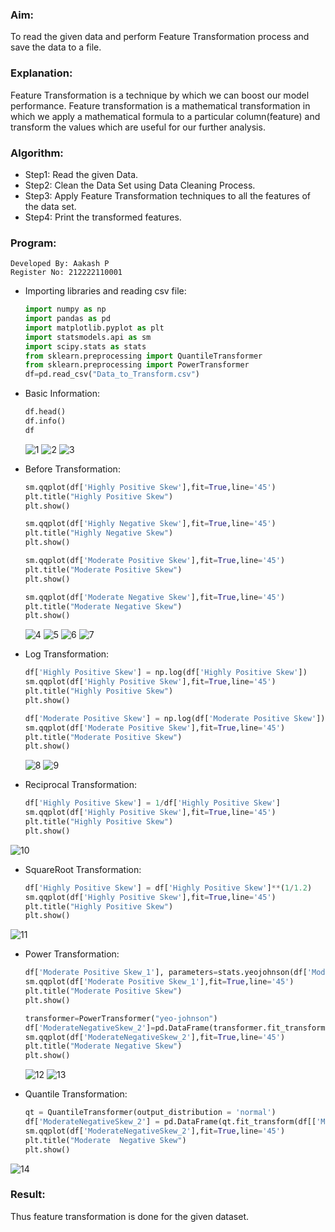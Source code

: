 ### Aim:
To read the given data and perform Feature Transformation process and save the data to a file.
### Explanation:
Feature Transformation is a technique by which we can boost our model performance. Feature transformation is a mathematical transformation in which we apply a mathematical formula to a particular column(feature) and transform the values which are useful for our further analysis.
### Algorithm:
- Step1: Read the given Data.
- Step2: Clean the Data Set using Data Cleaning Process.
- Step3: Apply Feature Transformation techniques to all the features of the data set.
- Step4: Print the transformed features.
### Program:
```
Developed By: Aakash P
Register No: 212222110001
```
- Importing libraries and reading csv file:
  ```Python
  import numpy as np
  import pandas as pd
  import matplotlib.pyplot as plt
  import statsmodels.api as sm
  import scipy.stats as stats
  from sklearn.preprocessing import QuantileTransformer
  from sklearn.preprocessing import PowerTransformer
  df=pd.read_csv("Data_to_Transform.csv")
  ```
- Basic Information:
  ```Python
  df.head()
  df.info()
  df
  ```
  ![1](https://github.com/Aakash0407/ODD2023-Datascience-Ex06/assets/118799103/8174e1f4-d724-436b-8f33-0fa20413cddc)
  ![2](https://github.com/Aakash0407/ODD2023-Datascience-Ex06/assets/118799103/a0687a96-21ff-44e2-a19a-a2aaf7d6753d)
  ![3](https://github.com/Aakash0407/ODD2023-Datascience-Ex06/assets/118799103/132a6dd0-f447-4907-b2b9-7f342e3a8ca4)

- Before Transformation:
  ```Python
  sm.qqplot(df['Highly Positive Skew'],fit=True,line='45')
  plt.title("Highly Positive Skew")
  plt.show()

  sm.qqplot(df['Highly Negative Skew'],fit=True,line='45')
  plt.title("Highly Negative Skew")
  plt.show()

  sm.qqplot(df['Moderate Positive Skew'],fit=True,line='45')
  plt.title("Moderate Positive Skew")
  plt.show()

  sm.qqplot(df['Moderate Negative Skew'],fit=True,line='45')
  plt.title("Moderate Negative Skew")
  plt.show()
  ```
  ![4](https://github.com/Aakash0407/ODD2023-Datascience-Ex06/assets/118799103/eac11f2a-51cd-4eb0-a348-757a01b48102)
  ![5](https://github.com/Aakash0407/ODD2023-Datascience-Ex06/assets/118799103/63728e2c-5c24-49f5-9865-014c1335304d)
  ![6](https://github.com/Aakash0407/ODD2023-Datascience-Ex06/assets/118799103/53cdbe49-62be-4158-96f8-cf7d3f1f94ea)
  ![7](https://github.com/Aakash0407/ODD2023-Datascience-Ex06/assets/118799103/1f2338b7-8976-4a38-a2fe-a76f99b4ff0b)

- Log Transformation:
  ```Python
  df['Highly Positive Skew'] = np.log(df['Highly Positive Skew'])
  sm.qqplot(df['Highly Positive Skew'],fit=True,line='45')
  plt.title("Highly Positive Skew")
  plt.show()
  
  df['Moderate Positive Skew'] = np.log(df['Moderate Positive Skew'])
  sm.qqplot(df['Moderate Positive Skew'],fit=True,line='45')
  plt.title("Moderate Positive Skew")
  plt.show()
  ```
  ![8](https://github.com/Aakash0407/ODD2023-Datascience-Ex06/assets/118799103/567a14c2-975d-4022-ae7e-48e9643d67b8)
  ![9](https://github.com/Aakash0407/ODD2023-Datascience-Ex06/assets/118799103/91cb3661-adb6-4726-901a-9453db9ec65c)

- Reciprocal Transformation:
  ```Python
  df['Highly Positive Skew'] = 1/df['Highly Positive Skew']
  sm.qqplot(df['Highly Positive Skew'],fit=True,line='45')
  plt.title("Highly Positive Skew")
  plt.show()
  ```
 ![10](https://github.com/Aakash0407/ODD2023-Datascience-Ex06/assets/118799103/5e40b4fc-cd70-435b-ab0f-55a6df660225)

- SquareRoot Transformation:
  ```Python
  df['Highly Positive Skew'] = df['Highly Positive Skew']**(1/1.2)
  sm.qqplot(df['Highly Positive Skew'],fit=True,line='45')
  plt.title("Highly Positive Skew")
  plt.show()
  ```
![11](https://github.com/Aakash0407/ODD2023-Datascience-Ex06/assets/118799103/9adbe3af-b0b8-41e7-880f-a29fb963951f)

- Power Transformation:
  ```Python
  df['Moderate Positive Skew_1'], parameters=stats.yeojohnson(df['Moderate Positive Skew'])
  sm.qqplot(df['Moderate Positive Skew_1'],fit=True,line='45')
  plt.title("Moderate Positive Skew")
  plt.show()

  transformer=PowerTransformer("yeo-johnson")
  df['ModerateNegativeSkew_2']=pd.DataFrame(transformer.fit_transform(df[['Moderate Negative Skew']]))
  sm.qqplot(df['ModerateNegativeSkew_2'],fit=True,line='45')
  plt.title("Moderate Negative Skew")
  plt.show()
  ```
  ![12](https://github.com/Aakash0407/ODD2023-Datascience-Ex06/assets/118799103/1fc1a6f8-9403-496d-bdb4-6ec5e24d250e)
![13](https://github.com/Aakash0407/ODD2023-Datascience-Ex06/assets/118799103/fdde097f-af98-4bfa-bcc7-1f33b5672a6e)


  
- Quantile Transformation:
  ```Python
  qt = QuantileTransformer(output_distribution = 'normal')
  df['ModerateNegativeSkew_2'] = pd.DataFrame(qt.fit_transform(df[['Moderate Negative Skew']]))
  sm.qqplot(df['ModerateNegativeSkew_2'],fit=True,line='45')
  plt.title("Moderate  Negative Skew")
  plt.show()
  ```
![14](https://github.com/Aakash0407/ODD2023-Datascience-Ex06/assets/118799103/00458c10-dacb-4fed-9f0f-34a411f7977d)

### Result:  
Thus feature transformation is done for the given dataset.
